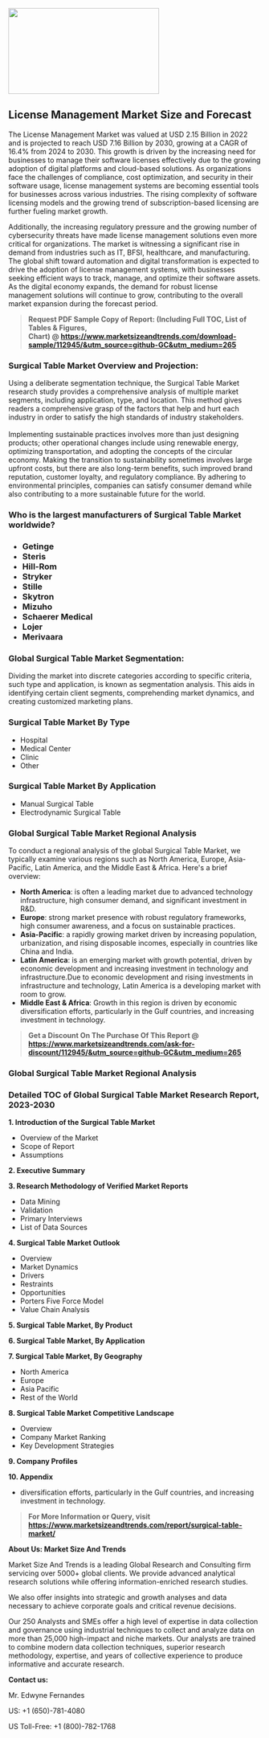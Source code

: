 <p><img class="alignnone size-medium wp-image-20088" src="https://ffe5etoiles.com/wp-content/uploads/2024/12/MST1-300x171.png" alt="" width="300" height="171" /></p><h2>License Management Market Size and Forecast</h2><p>The License Management Market was valued at USD 2.15 Billion in 2022 and is projected to reach USD 7.16 Billion by 2030, growing at a CAGR of 16.4% from 2024 to 2030. This growth is driven by the increasing need for businesses to manage their software licenses effectively due to the growing adoption of digital platforms and cloud-based solutions. As organizations face the challenges of compliance, cost optimization, and security in their software usage, license management systems are becoming essential tools for businesses across various industries. The rising complexity of software licensing models and the growing trend of subscription-based licensing are further fueling market growth.</p><p>Additionally, the increasing regulatory pressure and the growing number of cybersecurity threats have made license management solutions even more critical for organizations. The market is witnessing a significant rise in demand from industries such as IT, BFSI, healthcare, and manufacturing. The global shift toward automation and digital transformation is expected to drive the adoption of license management systems, with businesses seeking efficient ways to track, manage, and optimize their software assets. As the digital economy expands, the demand for robust license management solutions will continue to grow, contributing to the overall market expansion during the forecast period.</p></p><blockquote id="" class=""><strong>Request PDF Sample Copy of Report: (Including Full TOC, List of Tables &amp; Figures, Chart)&nbsp;@&nbsp;<strong><a href="https://www.marketsizeandtrends.com/download-sample/112945/&utm_source=github-GC&utm_medium=265" target="_blank">https://www.marketsizeandtrends.com/download-sample/112945/&utm_source=github-GC&utm_medium=265</a></strong></strong></blockquote><h3 id="" class="">Surgical Table Market&nbsp;Overview and Projection:</h3><p id="" class="">Using a deliberate segmentation technique, the Surgical Table Market research study provides a comprehensive analysis of multiple market segments, including application, type, and location. This method gives readers a comprehensive grasp of the factors that help and hurt each industry in order to satisfy the high standards of industry stakeholders. <br /> <br />Implementing sustainable practices involves more than just designing products; other operational changes include using renewable energy, optimizing transportation, and adopting the concepts of the circular economy. Making the transition to sustainability sometimes involves large upfront costs, but there are also long-term benefits, such improved brand reputation, customer loyalty, and regulatory compliance. By adhering to environmental principles, companies can satisfy consumer demand while also contributing to a more sustainable future for the world.</p><h3 id="" class="">Who is the largest manufacturers of&nbsp;Surgical Table Market worldwide?</h3><h3 class=""><p><ul><li>Getinge </li><li> Steris </li><li> Hill-Rom </li><li> Stryker </li><li> Stille </li><li> Skytron </li><li> Mizuho </li><li> Schaerer Medical </li><li> Lojer </li><li> Merivaara</li></ul></p></h3><h3 id="" class="">Global&nbsp;Surgical Table Market Segmentation:</h3><p id="" class="">Dividing the market into discrete categories according to specific criteria, such type and application, is known as segmentation analysis. This aids in identifying certain client segments, comprehending market dynamics, and creating customized marketing plans.</p><h3 id="" class="">Surgical Table Market&nbsp;By Type</h3><p><p><ul><li>Hospital</li><li> Medical Center</li><li> Clinic</li><li> Other</p></li></ul></p></p><h3 id="" class="">Surgical Table Market&nbsp;By Application</h3><p class=""><p><ul><li>Manual Surgical Table</li><li> Electrodynamic Surgical Table</li></ul></p></p><h3 id="" class="">Global Surgical Table Market Regional Analysis</h3><p id="" class="">To conduct a regional analysis of the global Surgical Table Market, we typically examine various regions such as North America, Europe, Asia-Pacific, Latin America, and the Middle East &amp; Africa. Here's a brief overview:</p><ul><li><strong>North America</strong>: is often a leading market due to advanced technology infrastructure, high consumer demand, and significant investment in R&amp;D.</li><li><strong>Europe</strong>: strong market presence with robust regulatory frameworks, high consumer awareness, and a focus on sustainable practices.</li><li><strong>Asia-Pacific</strong>: a rapidly growing market driven by increasing population, urbanization, and rising disposable incomes, especially in countries like China and India.</li><li><strong>Latin America</strong>: is an emerging market with growth potential, driven by economic development and increasing investment in technology and infrastructure.Due to economic development and rising investments in infrastructure and technology, Latin America is a developing market with room to grow.</li><li><strong>Middle East &amp; Africa</strong>: Growth in this region is driven by economic diversification efforts, particularly in the Gulf countries, and increasing investment in technology.</li></ul><blockquote id="" class=""><strong>Get a Discount On The Purchase Of This Report @ <strong><a href="https://www.marketsizeandtrends.com/ask-for-discount/112945/&utm_source=github-GC&utm_medium=265" target="_blank">https://www.marketsizeandtrends.com/ask-for-discount/112945/&utm_source=github-GC&utm_medium=265</a></strong></strong></blockquote><h3 id="" class="">Global Surgical Table Market Regional Analysis</h3><h3 id="" class="">Detailed TOC of Global Surgical Table Market Research Report, 2023-2030</h3><p id="" class=""><strong>1. Introduction of the Surgical Table Market</strong></p><ul><li>Overview of the Market</li><li>Scope of Report</li><li>Assumptions</li></ul><p id="" class=""><strong>2. Executive Summary</strong></p><p id="" class=""><strong>3. Research Methodology of Verified Market Reports</strong></p><ul><li>Data Mining</li><li>Validation</li><li>Primary Interviews</li><li>List of Data Sources</li></ul><p id="" class=""><strong>4. Surgical Table Market Outlook</strong></p><ul><li>Overview</li><li>Market Dynamics</li><li>Drivers</li><li>Restraints</li><li>Opportunities</li><li>Porters Five Force Model</li><li>Value Chain Analysis</li></ul><p id="" class=""><strong>5. Surgical Table Market, By Product</strong></p><p id="" class=""><strong>6. Surgical Table Market, By Application</strong></p><p id="" class=""><strong>7. Surgical Table Market, By Geography</strong></p><ul><li>North America</li><li>Europe</li><li>Asia Pacific</li><li>Rest of the World</li></ul><p id="" class=""><strong>8. Surgical Table Market Competitive Landscape</strong></p><ul><li>Overview</li><li>Company Market Ranking</li><li>Key Development Strategies</li></ul><p id="" class=""><strong>9. Company Profiles</strong></p><p id="" class=""><strong>10. Appendix</strong></p><ul><li>diversification efforts, particularly in the Gulf countries, and increasing investment in technology.</li></ul><blockquote id="" class=""><strong>For More Information or Query, visit <strong><strong><a href="https://www.marketsizeandtrends.com/report/surgical-table-market/" target="_blank">https://www.marketsizeandtrends.com/report/surgical-table-market/</a></strong></strong></strong></blockquote><p id="" class=""><strong>About Us: Market Size And Trends</strong></p><p id="" class="">Market Size And Trends is a leading Global Research and Consulting firm servicing over 5000+ global clients. We provide advanced analytical research solutions while offering information-enriched research studies.</p><p id="" class="">We also offer insights into strategic and growth analyses and data necessary to achieve corporate goals and critical revenue decisions.</p><p id="" class="">Our 250 Analysts and SMEs offer a high level of expertise in data collection and governance using industrial techniques to collect and analyze data on more than 25,000 high-impact and niche markets. Our analysts are trained to combine modern data collection techniques, superior research methodology, expertise, and years of collective experience to produce informative and accurate research.</p><p id="" class=""><strong>Contact us:</strong></p><p id="" class="">Mr. Edwyne Fernandes</p><p id="" class="">US: +1 (650)-781-4080</p><p id="" class="">US Toll-Free: +1 (800)-782-1768</p>
